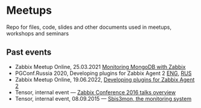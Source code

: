# Meetups
Repo for files, code, slides and other documents used in meetups, workshops and seminars

## Past events
* Zabbix Meetup Online, 25.03.2021 [Monitoring MongoDB with Zabbix](https://youtu.be/t0ibi115gpI)
* PGConf.Russia 2020, Developing plugins for Zabbix Agent 2 [ENG](https://youtu.be/P3PHeb-RazI), [RUS](https://youtu.be/U7hb2cTCilA)
* Zabbix Meetup Online, 19.06.2022, [Developing plugins for Zabbix Agent 2](https://youtu.be/soXukhwC-wQ?list=PL0mpo4XDX5eHkG9SVu4vjjo_5rO8lWaSw&t=174)
* Tensor, internal event — [Zabbix Conference 2016 talks overview](https://youtu.be/kHikHGuR4JA)
* Tensor, internal event, 08.09.2015 — [Sbis3mon, the monitoring system](https://youtu.be/nrpQHHjXwRM)

